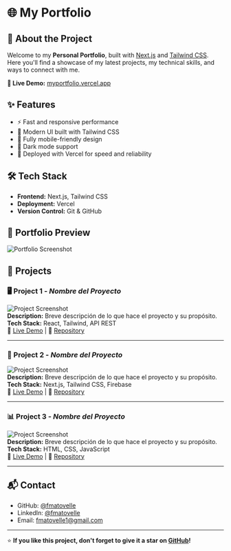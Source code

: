 # 🌐 My Portfolio

## 🚀 About the Project
Welcome to my **Personal Portfolio**, built with [Next.js](https://nextjs.org/) and [Tailwind CSS](https://tailwindcss.com/).  
Here you'll find a showcase of my latest projects, my technical skills, and ways to connect with me.

**🔗 Live Demo:** [myportfolio.vercel.app](https://myportfolio.vercel.app) 

## ✨ Features
- ⚡ Fast and responsive performance
- 🎨 Modern UI built with Tailwind CSS
- 📱 Fully mobile-friendly design
- 🌙 Dark mode support
- 🚀 Deployed with Vercel for speed and reliability

## 🛠️ Tech Stack
- **Frontend:** Next.js, Tailwind CSS
- **Deployment:** Vercel
- **Version Control:** Git & GitHub

## 📸 Portfolio Preview
![Portfolio Screenshot](./public/screenshot.png)



## 📂 Projects

### 🖥 Project 1 - *Nombre del Proyecto*
![Project Screenshot](./public/project1.png)  
**Description:** Breve descripción de lo que hace el proyecto y su propósito.  
**Tech Stack:** React, Tailwind, API REST  
🔗 [Live Demo](https://link-a-la-demo.com) | 📂 [Repository](https://github.com/fmatovelle/nombre-repo)

---

### 📱 Project 2 - *Nombre del Proyecto*
![Project Screenshot](./public/project2.png)  
**Description:** Breve descripción de lo que hace el proyecto y su propósito.  
**Tech Stack:** Next.js, Tailwind CSS, Firebase  
🔗 [Live Demo](https://link-a-la-demo.com) | 📂 [Repository](https://github.com/fmatovelle/nombre-repo)

---

### 📊 Project 3 - *Nombre del Proyecto*
![Project Screenshot](./public/project3.png)  
**Description:** Breve descripción de lo que hace el proyecto y su propósito.  
**Tech Stack:** HTML, CSS, JavaScript  
🔗 [Live Demo](https://link-a-la-demo.com) | 📂 [Repository](https://github.com/fmatovelle/nombre-repo)

---

## 📬 Contact
- GitHub: [@fmatovelle](https://github.com/fmatovelle)
- LinkedIn: [@fmatovelle](https://linkedin.com/in/fmatovelle)
- Email: fmatovelle1@gmail.com 

---

⭐ **If you like this project, don't forget to give it a star on [GitHub](https://github.com/fmatovelle/fmatovelle-portfolio)!**
